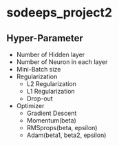 # sodeeps_project2


## Hyper-Parameter

* Number of Hidden layer
* Number of Neuron in each layer
* Mini-Batch size
* Regularization
  * L2 Regularization
  * L1 Regularization
  * Drop-out
* Optimizer
  * Gradient Descent
  * Momentum(beta)
  * RMSprops(beta, epsilon)
  * Adam(beta1, beta2, epsilon)

